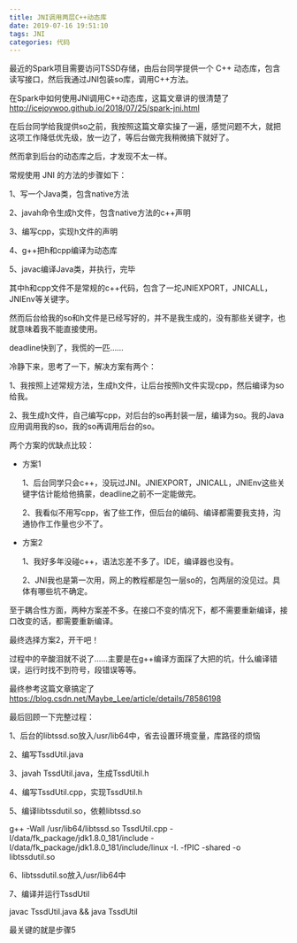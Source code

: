 ```yaml
---
title: JNI调用两层C++动态库
date: 2019-07-16 19:51:10
tags: JNI
categories: 代码
---
```


最近的Spark项目需要访问TSSD存储，由后台同学提供一个 C++ 动态库，包含读写接口，然后我通过JNI包装so库，调用C++方法。

在Spark中如何使用JNI调用C++动态库，这篇文章讲的很清楚了 http://icejoywoo.github.io/2018/07/25/spark-jni.html

在后台同学给我提供so之前，我按照这篇文章实操了一遍，感觉问题不大，就把这项工作降低优先级，放一边了，等后台做完我稍微搞下就好了。

然而拿到后台的动态库之后，才发现不太一样。

常规使用 JNI 的方法的步骤如下：

1、写一个Java类，包含native方法

2、javah命令生成h文件，包含native方法的c++声明

3、编写cpp，实现h文件的声明

4、g++把h和cpp编译为动态库

5、javac编译Java类，并执行，完毕

其中h和cpp文件不是常规的c++代码，包含了一坨JNIEXPORT，JNICALL，JNIEnv等关键字。

然而后台给我的so和h文件是已经写好的，并不是我生成的，没有那些关键字，也就意味着我不能直接使用。

deadline快到了，我慌的一匹……

冷静下来，思考了一下，解决方案有两个：

1、我按照上述常规方法，生成h文件，让后台按照h文件实现cpp，然后编译为so给我。

2、我生成h文件，自己编写cpp，对后台的so再封装一层，编译为so。我的Java应用调用我的so，我的so再调用后台的so。

两个方案的优缺点比较：

- 方案1

    1、后台同学只会c++，没玩过JNI。JNIEXPORT，JNICALL，JNIEnv这些关键字估计能给他搞蒙，deadline之前不一定能做完。

    2、我看似不用写cpp，省了些工作，但后台的编码、编译都需要我支持，沟通协作工作量也少不了。

- 方案2

    1、我好多年没碰c++，语法忘差不多了。IDE，编译器也没有。

    2、JNI我也是第一次用，网上的教程都是包一层so的，包两层的没见过。具体有哪些坑不确定。

至于耦合性方面，两种方案差不多。在接口不变的情况下，都不需要重新编译，接口改变的话，都需要重新编译。

最终选择方案2，开干吧！

过程中的辛酸泪就不说了……主要是在g++编译方面踩了大把的坑，什么编译错误，运行时找不到符号，段错误等等。

最终参考这篇文章搞定了 https://blog.csdn.net/Maybe_Lee/article/details/78586198

最后回顾一下完整过程：

1、后台的libtssd.so放入/usr/lib64中，省去设置环境变量，库路径的烦恼

2、编写TssdUtil.java

3、javah TssdUtil.java，生成TssdUtil.h

4、编写TssdUtil.cpp，实现TssdUtil.h

5、编译libtssdutil.so，依赖libtssd.so

g++ -Wall /usr/lib64/libtssd.so TssdUtil.cpp -I/data/fk_package/jdk1.8.0_181/include -I/data/fk_package/jdk1.8.0_181/include/linux -I. -fPIC -shared -o libtssdutil.so

6、libtssdutil.so放入/usr/lib64中

7、编译并运行TssdUtil

javac TssdUtil.java && java TssdUtil

最关键的就是步骤5
